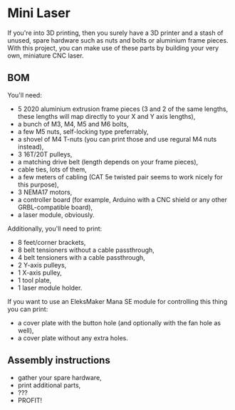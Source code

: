 # Mini Laser

If you're into 3D printing, then you surely have a 3D printer and a stash of unused, spare hardware such as nuts and bolts or aluminium frame pieces. With this project, you can make use of these parts by building your very own, miniature CNC laser.

## BOM
You'll need:

- 5 2020 aluminium extrusion frame pieces (3 and 2 of the same lengths, these lengths will map directly to your X and Y axis lengths),
- a bunch of M3, M4, M5 and M6 bolts,
- a few M5 nuts, self-locking type preferrably,
- a shovel of M4 T-nuts (you can print those and use regural M4 nuts instead),
- 3 16T/20T pulleys,
- a matching drive belt (length depends on your frame pieces),
- cable ties, lots of them,
- a few meters of cabling (CAT 5e  twisted pair seems to work nicely for this purpose),
- 3 NEMA17 motors,
- a controller board (for example, Arduino with a CNC shield or any other GRBL-compatible board),
- a laser module, obviously.

Additionally, you'll need to print:

- 8 feet/corner brackets,
- 8 belt tensioners without a cable passthrough,
- 4 belt tensioners with a cable passthrough,
- 2 Y-axis pulleys,
- 1 X-axis pulley,
- 1 tool plate,
- 1 laser module holder.

If you want to use an EleksMaker Mana SE module for controlling this thing you can print:

- a cover plate with the button hole (and optionally with the fan hole as well),
- a cover plate without any extra holes.

## Assembly instructions

- gather your spare hardware,
- print additional parts,
- ???
- PROFIT!
